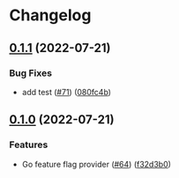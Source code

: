 # Changelog

## [0.1.1](https://github.com/open-feature/node-sdk-contrib/compare/go-feature-flag-provider-v0.1.0...go-feature-flag-provider-v0.1.1) (2022-07-21)


### Bug Fixes

* add test ([#71](https://github.com/open-feature/node-sdk-contrib/issues/71)) ([080fc4b](https://github.com/open-feature/node-sdk-contrib/commit/080fc4b3c926728361ad34d6763df7bc2d5ab023))

## [0.1.0](https://github.com/open-feature/node-sdk-contrib/compare/go-feature-flag-provider-v0.0.1...go-feature-flag-provider-v0.1.0) (2022-07-21)


### Features

* Go feature flag provider ([#64](https://github.com/open-feature/node-sdk-contrib/issues/64)) ([f32d3b0](https://github.com/open-feature/node-sdk-contrib/commit/f32d3b0d8ae9203c6922cb8c6a6a2a291f5f9068))
